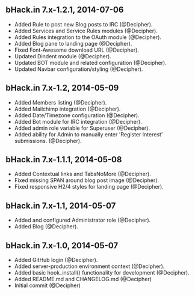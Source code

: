 bHack.in 7.x-1.2.1, 2014-07-06
--------------------------------------------------------------------------------

* Added Rule to post new Blog posts to IRC (@Decipher).
* Added Services and Service Rules modules (@Decipher).
* Added Rules integration to the OAuth module (@Decipher).
* Added Blog pane to landing page (@Decipher).
* Fixed Font-Awesome download URL (@Decipher).
* Updated Dindent module (@Decipher).
* Updated BOT module and related configuration (@Decipher).
* Updated Navbar configuration/styling (@Decipher).



bHack.in 7.x-1.2, 2014-05-09
--------------------------------------------------------------------------------

* Added Members listing (@Decipher).
* Added Mailchimp integration (@Decipher).
* Added Date/Timezone configuration (@Decipher).
* Added Bot module for IRC integration (@Decipher).
* Added admin role variable for Superuser (@Decipher).
* Added ability for Admin to manually enter 'Register Interest' submissions.
  (@Decipher).



bHack.in 7.x-1.1.1, 2014-05-08
--------------------------------------------------------------------------------

* Added Contextual links and TabsNoMore (@Decipher).
* Fixed missing SPAN around blog post image (@Decipher).
* Fixed responsive H2/4 styles for landing page (@Decipher).



bHack.in 7.x-1.1, 2014-05-07
--------------------------------------------------------------------------------

* Added and configured Administrator role (@Decipher).
* Added Blog (@Decipher).



bHack.in 7.x-1.0, 2014-05-07
--------------------------------------------------------------------------------

* Added GitHub login (@Decipher).
* Added server-production environment context (@Decipher).
* Added basic hook_install() functionality for development (@Decipher).
* Added README.md and CHANGELOG.md (@Decipher)
* Initial commit (@Decipher)

